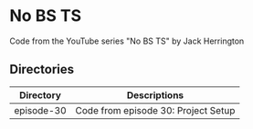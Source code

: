 # No BS TS

Code from the YouTube series "No BS TS" by Jack Herrington

## Directories

| Directory | Descriptions |
| --- | --- |
| episode-30 | Code from episode 30: Project Setup |

